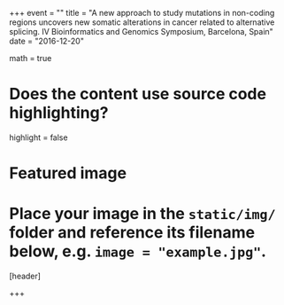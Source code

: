 +++
event = ""
title = "A new approach to study mutations in non-coding regions uncovers new somatic alterations in cancer related to alternative splicing. IV Bioinformatics and Genomics Symposium, Barcelona, Spain"
date = "2016-12-20"

math = true

# Does the content use source code highlighting?
highlight = false

# Featured image
# Place your image in the `static/img/` folder and reference its filename below, e.g. `image = "example.jpg"`.
[header]

+++
